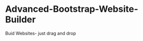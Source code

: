Advanced-Bootstrap-Website-Builder
==================================

Buid Websites- just drag and drop
